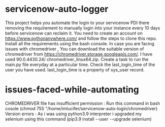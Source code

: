 # servicenow-auto-logger
This project helps you automate the login to your servicenow PDI there removing the requirement to manually login into your instance every 10 days before servicenow can reclaim it.
You need to create an account on https://www.pythonanywhere.com/ and follow the steps to clone this repo.
Install all the requirements using the bash console.
In case you are facing issues with chromedriver , You can download the suitable version of chromedriver from https://chromedriver.storage.googleapis.com/. I have used 90.0.4430.24/ chromedriver_linux64.zip.
Create a task to run the main.py file everyday at a particular time.
Check the last_login_time of the user you have used. last_login_time is a property of sys_user record.

# issues-faced-while-automating
CHROMEDRIVER file has insufficient permission : Run this command in bash cosole (chmod 755 "/home/imlucifer/servicenow-auto-login/chromedriver)
Version errors : As i was using python3.9 interpreter i upgraded my selenium using this command (pip3.9 install --user --upgrade selenium)

